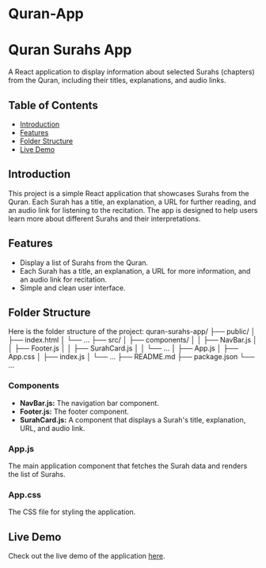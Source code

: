 # Quran-App

# Quran Surahs App

A React application to display information about selected Surahs (chapters) from the Quran, including their titles, explanations, and audio links.

## Table of Contents

- [Introduction](#introduction)
- [Features](#features)
- [Folder Structure](#folder-structure)
- [Live Demo](#live-demo)

## Introduction

This project is a simple React application that showcases Surahs from the Quran. Each Surah has a title, an explanation, a URL for further reading, and an audio link for listening to the recitation. The app is designed to help users learn more about different Surahs and their interpretations.

## Features

- Display a list of Surahs from the Quran.
- Each Surah has a title, an explanation, a URL for more information, and an audio link for recitation.
- Simple and clean user interface.

## Folder Structure

Here is the folder structure of the project:
quran-surahs-app/
├── public/
│ ├── index.html
│ └── ...
├── src/
│ ├── components/
│ │ ├── NavBar.js
│ │ ├── Footer.js
│ │ ├── SurahCard.js
│ │ └── ...
│ ├── App.js
│ ├── App.css
│ ├── index.js
│ └── ...
├── README.md
├── package.json
└── ...

### Components

- **NavBar.js:** The navigation bar component.
- **Footer.js:** The footer component.
- **SurahCard.js:** A component that displays a Surah's title, explanation, URL, and audio link.

### App.js

The main application component that fetches the Surah data and renders the list of Surahs.

### App.css

The CSS file for styling the application.

## Live Demo

Check out the live demo of the application [here](https://your-live-url.com).

